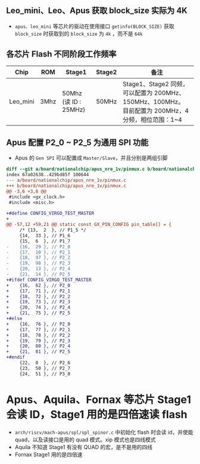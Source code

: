 
## Leo_mini、Leo、Apus 获取 block_size 实际为 4K
- `apus、leo_mini`  等芯片的驱动在使用接口 ` getinfo(BLOCK_SIZE) ` 获取 `block_size` 时获取到的 `block_size`  为 `4k` ，而不是 `64k` 



## 各芯片 Flash 不同阶段工作频率

| Chip     | ROM  | Stage1                  | Stage2 | 备注                                                                        |
| -------- | ---- | ----------------------- | ------ | ------------------------------------------------------------------------- |
| Leo_mini | 3Mhz | 50Mhz<br>(读 ID : 25MHz) | 50MHz  | Stage1、Stage2 同频，可以配置为 200MHz、150MHz、100MHz。<br>目前配置为 200MHz，4分频，相位范围：1~4 |





## Apus 配置 P2_0 ~ P2_5 为通用 SPI 功能
- Apus 的 `Gen SPI` 可以配置成 `Master/Slave`，并且分别是两组引脚
```diff
diff --git a/board/nationalchip/apus_nre_1v/pinmux.c b/board/nationalchip/apus_nre_1v/pinmux.c
index 67a02638..429bd85f 100644
--- a/board/nationalchip/apus_nre_1v/pinmux.c
+++ b/board/nationalchip/apus_nre_1v/pinmux.c
@@ -3,6 +3,8 @@
 #include <gx_clock.h>
 #include <misc.h>
 
+#define CONFIG_VIRGO_TEST_MASTER
+
@@ -57,12 +59,21 @@ static const GX_PIN_CONFIG pin_table[] = {
     /* {13,  2  }, // P1_5 */
     {14,  33 }, // P1_6
     {15,  6  }, // P1_7
-    {16,  29 }, // P2_0
-    {17,  10 }, // P2_1
-    {18,  97 }, // P2_2
-    {19,  98 }, // P2_3
-    {20,  13 }, // P2_4
-    {21,  14 }, // P2_5
+#ifdef CONFIG_VIRGO_TEST_MASTER
+    {16,  62 }, // P2_0
+    {17,  71 }, // P2_1
+    {18,  72 }, // P2_2
+    {19,  73 }, // P2_3
+    {20,  74 }, // P2_4
+    {21,  75 }, // P2_5
+#else
+    {16,  76 }, // P2_0
+    {17,  77 }, // P2_1
+    {18,  78 }, // P2_2
+    {19,  79 }, // P2_3
+    {20,  80 }, // P2_4
+    {21,  81 }, // P2_5
+#endif
     {22,  0  }, // P2_6
     {23,  50 }, // P2_7
     {24,  51 }, // P3_0
```




# Apus、Aquila、Fornax 等芯片 Stage1 会读 ID，Stage1 用的是四倍速读 flash
- `arch/riscv/mach-apus/spl/spl_spinor.c` 中初始化 flash 时会读 id，并使能 quad，以及读接口是用的 quad 模式。xip 模式也是四线模式 
- Aquila 不知道 Stage1 有没有 QUAD 的宏，是不是用的四线
- Fornax Stage1 用的是四倍速 